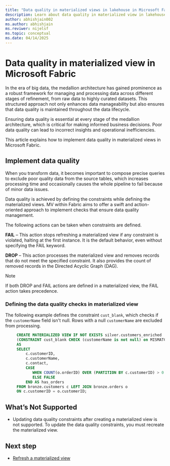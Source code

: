 ```yaml
---
title: "Data quality in materialized views in lakehouse in Microsoft Fabric"
description: Learn about data quality in materialized view in lakehouse in Microsoft Fabric
author: abhishjain002 
ms.author: abhishjain
ms.reviwer: nijelsf
ms.topic: conceptual
ms.date: 04/14/2025
---
```


# Data quality in materialized view in Microsoft Fabric

In the era of big data, the medallion architecture has gained prominence as a robust framework for managing and processing data across different stages of refinement, from raw data to highly curated datasets. This structured approach not only enhances data manageability but also ensures that data quality is maintained throughout the data lifecycle.

Ensuring data quality is essential at every stage of the medallion architecture, which is critical for making informed business decisions. Poor data quality can lead to incorrect insights and operational inefficiencies.
 
This article explains how to implement data quality in materialized views in Microsoft Fabric.

## Implement data quality

When you transform data, it becomes important to compose precise queries to exclude poor quality data from the source tables, which increases processing time and occasionally causes the whole pipeline to fail because of minor data issues.
 
Data quality is achieved by defining the constraints while defining the materialized views. MV within Fabric aims to offer a swift and action-oriented approach to implement checks that ensure data quality management.
 
The following actions can be taken when constraints are defined.

**FAIL** – This action stops refreshing a materialized view if any constraint is violated, halting at the first instance. It is the default behavior, even without specifying the FAIL keyword.
 
**DROP** – This action processes the materialized view and removes records that do not meet the specified constraint. It also provides the count of removed records in the Directed Acyclic Graph (DAG).

> [!NOTE]
> If both DROP and FAIL actions are defined in a materialized view, the FAIL action takes precedence.


### Defining the data quality checks in materialized view

The following example defines the constraint `cust_blank`, which checks if the `customerName` field isn't null. Rows with a null `customerName` are excluded from processing.

```SQL
     CREATE MATERIALIZED VIEW IF NOT EXISTS silver.customers_enriched  
     (CONSTRAINT cust_blank CHECK (customerName is not null) on MISMATCH DROP)
     AS
     SELECT
         c.customerID,
         c.customerName,
         c.contact, 
         CASE  
            WHEN COUNT(o.orderID) OVER (PARTITION BY c.customerID) > 0 THEN TRUE  
            ELSE FALSE  
         END AS has_orders 
     FROM bronze.customers c LEFT JOIN bronze.orders o 
     ON c.customerID = o.customerID; 
```

## What’s Not Supported

* Updating data quality constraints after creating a materialized view is not supported. To update the data quality constraints, you must recreate the materialized view.
 
## Next step

* [Refresh a materialized view](./refresh-materialized-view.md)
